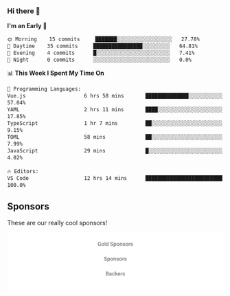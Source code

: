 ### Hi there 👋

<!--
**alexanderniebuhr/alexanderniebuhr** is a ✨ _special_ ✨ repository because its `README.md` (this file) appears on your GitHub profile.

Here are some ideas to get you started:

- 🔭 I’m currently working on ...
- 🌱 I’m currently learning ...
- 👯 I’m looking to collaborate on ...
- 🤔 I’m looking for help with ...
- 💬 Ask me about ...
- 📫 How to reach me: ...
- 😄 Pronouns: ...
- ⚡ Fun fact: ...
-->

<!--START_SECTION:waka-->
**I'm an Early 🐤** 

```text
🌞 Morning    15 commits     ███████░░░░░░░░░░░░░░░░░░   27.78% 
🌆 Daytime    35 commits     ████████████████░░░░░░░░░   64.81% 
🌃 Evening    4 commits      █░░░░░░░░░░░░░░░░░░░░░░░░   7.41% 
🌙 Night      0 commits      ░░░░░░░░░░░░░░░░░░░░░░░░░   0.0%

```


📊 **This Week I Spent My Time On** 

```text
💬 Programming Languages: 
Vue.js                   6 hrs 58 mins       ██████████████░░░░░░░░░░░   57.04% 
YAML                     2 hrs 11 mins       ████░░░░░░░░░░░░░░░░░░░░░   17.85% 
TypeScript               1 hr 7 mins         ██░░░░░░░░░░░░░░░░░░░░░░░   9.15% 
TOML                     58 mins             ██░░░░░░░░░░░░░░░░░░░░░░░   7.99% 
JavaScript               29 mins             █░░░░░░░░░░░░░░░░░░░░░░░░   4.02%

🔥 Editors: 
VS Code                  12 hrs 14 mins      █████████████████████████   100.0%

```


<!--END_SECTION:waka-->

## Sponsors

These are our really cool sponsors!

<!-- sponsors -->

<!-- sponsors -->

<p align="center">
  <a href="https://github.com/sponsors/alexanderniebuhr">
    <img src='./sponsors.svg'/>
  </a>
</p>
